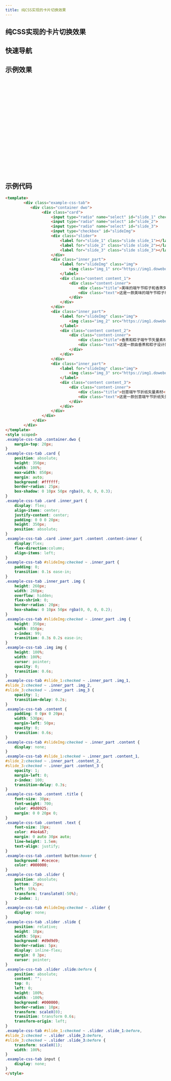 ```yaml
---
title: 纯CSS实现的卡片切换效果
---
```


## 纯CSS实现的卡片切换效果

## 快速导航

<TOC />

## 示例效果

<template>
        <div class="example-css-tab">
           <div class="container dwo">
                <div class="card">
                    <input type="radio" name="select" id="slide_1" checked>
                    <input type="radio" name="select" id="slide_2">
                    <input type="radio" name="select" id="slide_3">
                    <input type="checkbox" id="slideImg">
                    <div class="slider">
                        <label for="slide_1" class="slide slide_1"></label>
                        <label for="slide_2" class="slide slide_2"></label>
                        <label for="slide_3" class="slide slide_3"></label>
                    </div>
                    <div class="inner_part">
                        <label for="slideImg" class="img">
                            <img class="img_1" src="https://img1.dowebok.com/5160.png">
                        </label>
                        <div class="content content_1">
                            <div class="content-inner">
                                <div class="title">美味的端午节粽子和香茶矢量素材</div>
                                <div class="text">这是一款美味的端午节粽子和香茶矢量素材，提供了 AI 和 EPS 两种格式，含 JPG 预览图。</div>
                            </div>
                        </div>
                    </div>
                    <div class="inner_part">
                        <label for="slideImg" class="img">
                            <img class="img_2" src="https://img1.dowebok.com/5155.png">
                        </label>
                        <div class="content content_2">
                            <div class="content-inner">
                                <div class="title">香茶和粽子端午节矢量素材</div>
                                <div class="text">这是一款由香茶和粽子设计的端午节矢量素材，提供了 AI、EPS、免扣 PNG等格式，含 JPG 预览图。</div>
                            </div>
                        </div>
                    </div>
                    <div class="inner_part">
                        <label for="slideImg" class="img">
                            <img class="img_3" src="https://img1.dowebok.com/2882.png">
                        </label>
                        <div class="content content_3">
                            <div class="content-inner">
                                <div class="title">创意端午节折纸矢量素材</div>
                                <div class="text">这是一款创意端午节折纸矢量素材，包含了龙舟、划手、粽子等元素，提供了 EPS、免扣 PNG、SVG 等格式，含 JPG 预览图。</div>
                            </div>
                        </div>
                    </div>
                </div>
            </div>
        </div>
</template>
<style scoped>
.example-css-tab .container.dwo {
    margin-top: 20px;
}
.example-css-tab .card {
    position: absolute;
    height: 350px;
    width: 100%;
    max-width: 850px;
    margin: auto;
    background: #ffffff;
    border-radius: 25px;
    box-shadow: 0 10px 50px rgba(0, 0, 0, 0.3);
}
.example-css-tab .card .inner_part {
    display: flex;
    align-items: center;
    justify-content: center;
    padding: 0 0 0 20px;
    height: 350px;
    position: absolute;
}
.example-css-tab .card .inner_part .content .content-inner {
    display:flex;
    flex-direction:column;
    align-items: left;
}
.example-css-tab #slideImg:checked ~ .inner_part {
    padding: 0;
    transition: 0.1s ease-in;
}
.example-css-tab .inner_part .img {
    height: 260px;
    width: 260px;
    overflow: hidden;
    flex-shrink: 0;
    border-radius: 20px;
    box-shadow: 0 10px 50px rgba(0, 0, 0, 0.2);
}
.example-css-tab #slideImg:checked ~ .inner_part .img {
    height: 350px;
    width: 850px;
    z-index: 99;
    transition: 0.3s 0.2s ease-in;
}
.example-css-tab .img img {
    height: 100%;
    width: 100%;
    cursor: pointer;
    opacity: 0;
    transition: 0.6s;
}
.example-css-tab #slide_1:checked ~ .inner_part .img_1,
#slide_2:checked ~ .inner_part .img_2,
#slide_3:checked ~ .inner_part .img_3 {
    opacity: 1;
    transition-delay: 0.2s;
}
.example-css-tab .content {
    padding: 0 0px 0 20px;
    width: 530px;
    margin-left: 50px;
    opacity: 0;
    transition: 0.6s;
}
.example-css-tab #slideImg:checked ~ .inner_part .content {
    display: none;
}
.example-css-tab #slide_1:checked ~ .inner_part .content_1,
#slide_2:checked ~ .inner_part .content_2,
#slide_3:checked ~ .inner_part .content_3 {
    opacity: 1;
    margin-left: 0;
    z-index: 100;
    transition-delay: 0.3s;
}
.example-css-tab .content .title {
    font-size: 30px;
    font-weight: 700;
    color: #0d0925;
    margin: 0 0 20px 0;
}
.example-css-tab .content .text {
    font-size: 19px;
    color: #4e4a67;
    margin: 0 auto 30px auto;
    line-height: 1.5em;
    text-align: justify;
}
.example-css-tab .content button:hover {
    background: #cecece;
    color: #000000;
}
.example-css-tab .slider {
    position: absolute;
    bottom: 25px;
    left: 55%;
    transform: translateX(-50%);
    z-index: 1;
}
.example-css-tab #slideImg:checked ~ .slider {
    display: none;
}
.example-css-tab .slider .slide {
    position: relative;
    height: 10px;
    width: 50px;
    background: #d9d9d9;
    border-radius: 5px;
    display: inline-flex;
    margin: 0 3px;
    cursor: pointer;
}
.example-css-tab .slider .slide:before {
    position: absolute;
    content: "";
    top: 0;
    left: 0;
    height: 100%;
    width: -100%;
    background: #000000;
    border-radius: 10px;
    transform: scaleX(0);
    transition: transform 0.6s;
    transform-origin: left;
}
.example-css-tab #slide_1:checked ~ .slider .slide_1:before,
#slide_2:checked ~ .slider .slide_2:before,
#slide_3:checked ~ .slider .slide_3:before {
    transform: scaleX(1);
    width: 100%;
}
.example-css-tab input {
    display: none;
}

</style>

<br />
<br />
<br />
<br />
<br />
<br />
<br />
<br />
<br />
<br />
<br />
<br />
<br />
<br />
<br />
<br />
<br />


## 示例代码

```html
<template>
        <div class="example-css-tab">
           <div class="container dwo">
                <div class="card">
                    <input type="radio" name="select" id="slide_1" checked>
                    <input type="radio" name="select" id="slide_2">
                    <input type="radio" name="select" id="slide_3">
                    <input type="checkbox" id="slideImg">
                    <div class="slider">
                        <label for="slide_1" class="slide slide_1"></label>
                        <label for="slide_2" class="slide slide_2"></label>
                        <label for="slide_3" class="slide slide_3"></label>
                    </div>
                    <div class="inner_part">
                        <label for="slideImg" class="img">
                            <img class="img_1" src="https://img1.dowebok.com/5160.png">
                        </label>
                        <div class="content content_1">
                            <div class="content-inner">
                                <div class="title">美味的端午节粽子和香茶矢量素材</div>
                                <div class="text">这是一款美味的端午节粽子和香茶矢量素材，提供了 AI 和 EPS 两种格式，含 JPG 预览图。</div>
                            </div>
                        </div>
                    </div>
                    <div class="inner_part">
                        <label for="slideImg" class="img">
                            <img class="img_2" src="https://img1.dowebok.com/5155.png">
                        </label>
                        <div class="content content_2">
                            <div class="content-inner">
                                <div class="title">香茶和粽子端午节矢量素材</div>
                                <div class="text">这是一款由香茶和粽子设计的端午节矢量素材，提供了 AI、EPS、免扣 PNG等格式，含 JPG 预览图。</div>
                            </div>
                        </div>
                    </div>
                    <div class="inner_part">
                        <label for="slideImg" class="img">
                            <img class="img_3" src="https://img1.dowebok.com/2882.png">
                        </label>
                        <div class="content content_3">
                            <div class="content-inner">
                                <div class="title">创意端午节折纸矢量素材</div>
                                <div class="text">这是一款创意端午节折纸矢量素材，包含了龙舟、划手、粽子等元素，提供了 EPS、免扣 PNG、SVG 等格式，含 JPG 预览图。</div>
                            </div>
                        </div>
                    </div>
                </div>
            </div>
        </div>
</template>
<style scoped>
.example-css-tab .container.dwo {
    margin-top: 20px;
}
.example-css-tab .card {
    position: absolute;
    height: 350px;
    width: 100%;
    max-width: 850px;
    margin: auto;
    background: #ffffff;
    border-radius: 25px;
    box-shadow: 0 10px 50px rgba(0, 0, 0, 0.3);
}
.example-css-tab .card .inner_part {
    display: flex;
    align-items: center;
    justify-content: center;
    padding: 0 0 0 20px;
    height: 350px;
    position: absolute;
}
.example-css-tab .card .inner_part .content .content-inner {
    display:flex;
    flex-direction:column;
    align-items: left;
}
.example-css-tab #slideImg:checked ~ .inner_part {
    padding: 0;
    transition: 0.1s ease-in;
}
.example-css-tab .inner_part .img {
    height: 260px;
    width: 260px;
    overflow: hidden;
    flex-shrink: 0;
    border-radius: 20px;
    box-shadow: 0 10px 50px rgba(0, 0, 0, 0.2);
}
.example-css-tab #slideImg:checked ~ .inner_part .img {
    height: 350px;
    width: 850px;
    z-index: 99;
    transition: 0.3s 0.2s ease-in;
}
.example-css-tab .img img {
    height: 100%;
    width: 100%;
    cursor: pointer;
    opacity: 0;
    transition: 0.6s;
}
.example-css-tab #slide_1:checked ~ .inner_part .img_1,
#slide_2:checked ~ .inner_part .img_2,
#slide_3:checked ~ .inner_part .img_3 {
    opacity: 1;
    transition-delay: 0.2s;
}
.example-css-tab .content {
    padding: 0 0px 0 20px;
    width: 530px;
    margin-left: 50px;
    opacity: 0;
    transition: 0.6s;
}
.example-css-tab #slideImg:checked ~ .inner_part .content {
    display: none;
}
.example-css-tab #slide_1:checked ~ .inner_part .content_1,
#slide_2:checked ~ .inner_part .content_2,
#slide_3:checked ~ .inner_part .content_3 {
    opacity: 1;
    margin-left: 0;
    z-index: 100;
    transition-delay: 0.3s;
}
.example-css-tab .content .title {
    font-size: 30px;
    font-weight: 700;
    color: #0d0925;
    margin: 0 0 20px 0;
}
.example-css-tab .content .text {
    font-size: 19px;
    color: #4e4a67;
    margin: 0 auto 30px auto;
    line-height: 1.5em;
    text-align: justify;
}
.example-css-tab .content button:hover {
    background: #cecece;
    color: #000000;
}
.example-css-tab .slider {
    position: absolute;
    bottom: 25px;
    left: 55%;
    transform: translateX(-50%);
    z-index: 1;
}
.example-css-tab #slideImg:checked ~ .slider {
    display: none;
}
.example-css-tab .slider .slide {
    position: relative;
    height: 10px;
    width: 50px;
    background: #d9d9d9;
    border-radius: 5px;
    display: inline-flex;
    margin: 0 3px;
    cursor: pointer;
}
.example-css-tab .slider .slide:before {
    position: absolute;
    content: "";
    top: 0;
    left: 0;
    height: 100%;
    width: -100%;
    background: #000000;
    border-radius: 10px;
    transform: scaleX(0);
    transition: transform 0.6s;
    transform-origin: left;
}
.example-css-tab #slide_1:checked ~ .slider .slide_1:before,
#slide_2:checked ~ .slider .slide_2:before,
#slide_3:checked ~ .slider .slide_3:before {
    transform: scaleX(1);
    width: 100%;
}
.example-css-tab input {
    display: none;
}
</style>
```


<footer-FooterLink :isShareLink="false" :isDaShang="true" />